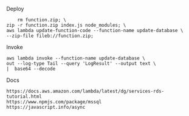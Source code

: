 Deploy

    	rm function.zip; \
	zip -r function.zip index.js node_modules; \
	aws lambda update-function-code --function-name update-database \
	--zip-file fileb://function.zip;

Invoke

	aws lambda invoke --function-name update-database \
	out --log-type Tail --query 'LogResult' --output text \
	|  base64 --decode

Docs

    https://docs.aws.amazon.com/lambda/latest/dg/services-rds-tutorial.html
    https://www.npmjs.com/package/mssql
    https://javascript.info/async

